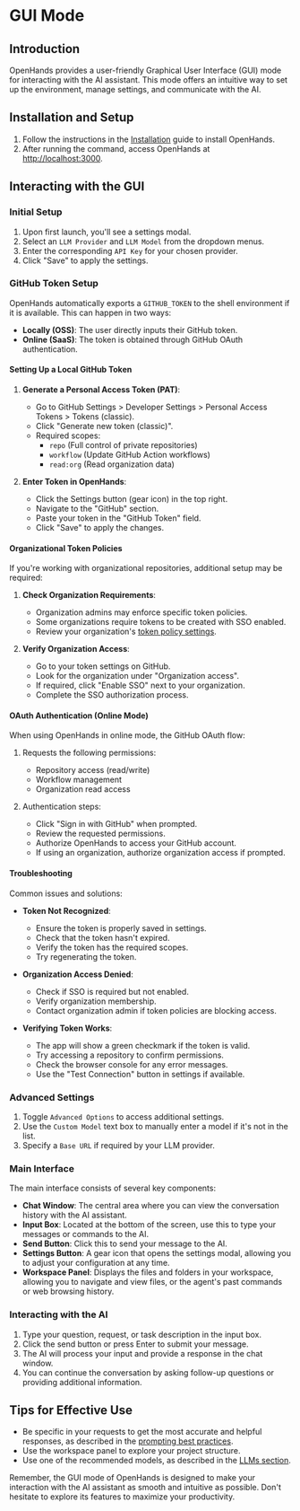 # GUI Mode

## Introduction

OpenHands provides a user-friendly Graphical User Interface (GUI) mode for interacting with the AI assistant.
This mode offers an intuitive way to set up the environment, manage settings, and communicate with the AI.

## Installation and Setup

1. Follow the instructions in the [Installation](../installation) guide to install OpenHands.
2. After running the command, access OpenHands at [http://localhost:3000](http://localhost:3000).

## Interacting with the GUI

### Initial Setup

1. Upon first launch, you'll see a settings modal.
2. Select an `LLM Provider` and `LLM Model` from the dropdown menus.
3. Enter the corresponding `API Key` for your chosen provider.
4. Click "Save" to apply the settings.

### GitHub Token Setup

OpenHands automatically exports a `GITHUB_TOKEN` to the shell environment if it is available. This can happen in two ways:

- **Locally (OSS)**: The user directly inputs their GitHub token.
- **Online (SaaS)**: The token is obtained through GitHub OAuth authentication.

#### Setting Up a Local GitHub Token

1. **Generate a Personal Access Token (PAT)**:
   - Go to GitHub Settings > Developer Settings > Personal Access Tokens > Tokens (classic).
   - Click "Generate new token (classic)".
   - Required scopes:
     - `repo` (Full control of private repositories)
     - `workflow` (Update GitHub Action workflows)
     - `read:org` (Read organization data)

2. **Enter Token in OpenHands**:
   - Click the Settings button (gear icon) in the top right.
   - Navigate to the "GitHub" section.
   - Paste your token in the "GitHub Token" field.
   - Click "Save" to apply the changes.

#### Organizational Token Policies

If you're working with organizational repositories, additional setup may be required:

1. **Check Organization Requirements**:
   - Organization admins may enforce specific token policies.
   - Some organizations require tokens to be created with SSO enabled.
   - Review your organization's [token policy settings](https://docs.github.com/en/organizations/managing-programmatic-access-to-your-organization/setting-a-personal-access-token-policy-for-your-organization).

2. **Verify Organization Access**:
   - Go to your token settings on GitHub.
   - Look for the organization under "Organization access".
   - If required, click "Enable SSO" next to your organization.
   - Complete the SSO authorization process.

#### OAuth Authentication (Online Mode)

When using OpenHands in online mode, the GitHub OAuth flow:

1. Requests the following permissions:
   - Repository access (read/write)
   - Workflow management
   - Organization read access

2. Authentication steps:
   - Click "Sign in with GitHub" when prompted.
   - Review the requested permissions.
   - Authorize OpenHands to access your GitHub account.
   - If using an organization, authorize organization access if prompted.

#### Troubleshooting

Common issues and solutions:

- **Token Not Recognized**:
   - Ensure the token is properly saved in settings.
   - Check that the token hasn't expired.
   - Verify the token has the required scopes.
   - Try regenerating the token.

- **Organization Access Denied**:
   - Check if SSO is required but not enabled.
   - Verify organization membership.
   - Contact organization admin if token policies are blocking access.

- **Verifying Token Works**:
   - The app will show a green checkmark if the token is valid.
   - Try accessing a repository to confirm permissions.
   - Check the browser console for any error messages.
   - Use the "Test Connection" button in settings if available.

### Advanced Settings

1. Toggle `Advanced Options` to access additional settings.
2. Use the `Custom Model` text box to manually enter a model if it's not in the list.
3. Specify a `Base URL` if required by your LLM provider.

### Main Interface

The main interface consists of several key components:

- **Chat Window**: The central area where you can view the conversation history with the AI assistant.
- **Input Box**: Located at the bottom of the screen, use this to type your messages or commands to the AI.
- **Send Button**: Click this to send your message to the AI.
- **Settings Button**: A gear icon that opens the settings modal, allowing you to adjust your configuration at any time.
- **Workspace Panel**: Displays the files and folders in your workspace, allowing you to navigate and view files, or the agent's past commands or web browsing history.

### Interacting with the AI

1. Type your question, request, or task description in the input box.
2. Click the send button or press Enter to submit your message.
3. The AI will process your input and provide a response in the chat window.
4. You can continue the conversation by asking follow-up questions or providing additional information.

## Tips for Effective Use

- Be specific in your requests to get the most accurate and helpful responses, as described in the [prompting best practices](../prompting/prompting-best-practices).
- Use the workspace panel to explore your project structure.
- Use one of the recommended models, as described in the [LLMs section](usage/llms/llms.md).

Remember, the GUI mode of OpenHands is designed to make your interaction with the AI assistant as smooth and intuitive
as possible. Don't hesitate to explore its features to maximize your productivity.
